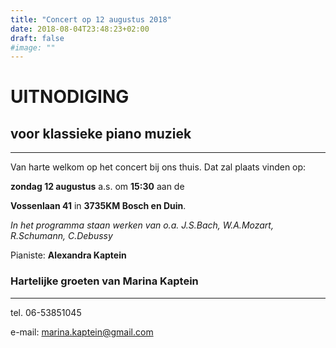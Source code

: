 ```yaml
---
title: "Concert op 12 augustus 2018"
date: 2018-08-04T23:48:23+02:00
draft: false
#image: ""
---
```


# UITNODIGING

## voor klassieke piano muziek

 ***



Van harte welkom op het concert bij ons thuis.  Dat zal plaats vinden op:

**zondag 12 augustus** a.s. om **15:30** aan de

**Vossenlaan 41** in **3735KM Bosch en Duin**.

*In het programma staan werken van o.a. J.S.Bach, W.A.Mozart, R.Schumann, C.Debussy*

Pianiste: **Alexandra Kaptein**

 

### Hartelijke groeten van Marina Kaptein

 

 ***

tel. 06-53851045

e-mail: [marina.kaptein@gmail.com](mailto:marina.kaptein@gmail.com)